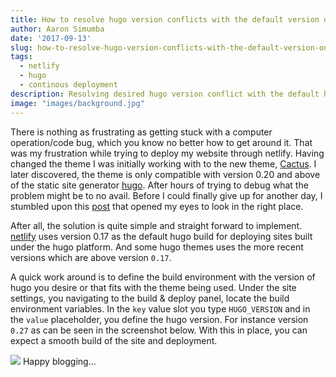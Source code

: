 ```yaml
---
title: How to resolve hugo version conflicts with the default version on netlify
author: Aaron Simumba
date: '2017-09-13'
slug: how-to-resolve-hugo-version-conflicts-with-the-default-version-on-netlify
tags:
  - netlify
  - hugo
  - continous deployment
description: Resolving desired hugo version conflict with the default hugo build on netlify.
image: "images/background.jpg"
---
```


There is nothing as frustrating as getting stuck with a computer operation/code bug, which you know no better how to get around it. That was my frustration while trying to deploy my website through netlify. Having changed the theme I was initially working with to the new theme, [Cactus](https://themes.gohugo.io/cactus/). I later discovered, the theme is only compatible with version 0.20 and above of the static site generator [hugo](https://gohugo.io/). After hours of trying to debug what the problem might be to no avail. Before I could finally give up for another day, I stumbled upon this [post](https://www.netlify.com/blog/2017/04/11/netlify-plus-hugo-0.20-and-beyond/) that opened my eyes to look in the right place.

After all, the solution is quite simple and straight forward to implement. [netlify](https://www.netlify.com/) uses version 0.17 as the default hugo build for deploying sites built under the hugo platform. And some hugo themes uses the more recent versions which are above version `0.17`. 


A quick work around is to define the build environment with the version of hugo you desire or that fits with the theme being used. Under the site settings, you navigating to the build & deploy panel, locate the build environment variables. In the `key` value slot you type `HUGO_VERSION` and in the `value` placeholder, you define the hugo version. For instance version `0.27` as can be seen in the screenshot below. 
With this in place, you can expect a smooth build of the site and deployment. 


![](https://user-images.githubusercontent.com/24398851/30351782-bb5cb162-9825-11e7-9821-967de86b7214.png)
Happy blogging...


